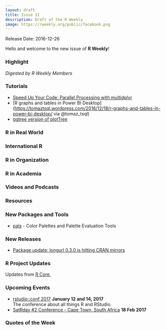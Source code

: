 ```yaml
---
layout: draft
title: Issue 31
description: Draft of the R Weekly
image: https://rweekly.org/public/facebook.png
---
```


Release Date: 2016-12-26

Hello and welcome to the new issue of **R Weekly**!

### Highlight

*Digested by R Weekly Members*


### Tutorials

+ [Speed Up Your Code: Parallel Processing with multidplyr](http://www.mattdancho.com/code-tools/2016/12/18/multidplyr.html)
+ [R graphs and tables in Power BI Desktop](https://tomaztsql.wordpress.com/2016/12/18/r-graphs-and-tables-in-power-bi-desktop/ via @tomaz_tsql)
+ [ggtree version of plotTree](http://guangchuangyu.github.io/2016/12/ggtree-version-of-plottree/)

### R in Real World




### International R



### R in Organization




### R in Academia




### Videos and Podcasts





### Resources




### New Packages and Tools

+ [pals](https://github.com/kwstat/pals/blob/master/README.md) - Color Palettes and Palette Evaluation Tools


### New Releases

+ [Package update: longurl 0.3.0 is hitting CRAN mirrors](https://rud.is/b/2016/12/18/package-update-longurl-0-3-0-is-hitting-cran-mirrors/)


### R Project Updates

Updates from [R Core](http://developer.r-project.org/blosxom.cgi/R-devel/NEWS), 




### Upcoming Events

+ [rstudio::conf 2017](https://www.rstudio.com/conference/)  **January 12 and 14, 2017** <br>
The conference about all things R and RStudio.<br /> 
+ [SatRday #2 Conference - Cape Town, South Africa](http://capetown2017.satrdays.org/) **18 Feb 2017**


### Quotes of the Week

